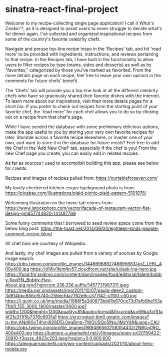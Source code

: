 # sinatra-react-final-project
Welcome to my recipe-collecting single page application! I call it *What's Cookin'?*, as it is designed to assist users to never struggle to decide what's for dinner again. I've collected and organized inspirational recipes from some of the country's favorite celebrity chefs. 

Navigate and peruse top-line recipe inspo in the 'Recipes' tab, and hit 'read more' to be provided with ingredients, instructions, and reviews pertaining to that recipe. In the Recipes tab, I have built in the functionality to allow users to filter recipes by type (mains, sides and desserts) as well as by "favorites," categorized by those you've marked as favorited. From the more details page on each recipe, feel free to leave your own opinion in the comments for future chefs' benefit.

The 'Chefs' tab will provide you a top-line look at all the different celebrity chefs who have so graciously shared their favorite dishes with the internet. To learn more about our inspirations, visit their more details pages for a short bio. If you prefer to check out recipes from the starting point of your favorite chef, the 'read more' for each chef allows you to do so by clicking out on a recipe from that chef's page.

While I have seeded the database with some preliminary delicious options, make the app useful to you by storing your very own favorite recipes for later. Stumble across a favorite recipe elsewhere, or master one of your own, and want to store it in the database for future meals? Feel free to add the Chef in the 'Add New Chef' tab, especially if the chef is you! From the new Chef page you create, you can easily add in related recipes.

As far as sources I used to accomplish building this app, please see below for credits:

Recipes and images of recipes pulled from: 
https://ourtableforseven.com/

My lovely checkered kitchen-esque background photo is from:
https://pixabay.com/illustrations/plaid-picnic-plaid-pattern-5101876/

Welcoming illustration on the home tab comes from:
https://www.istockphoto.com/vector/facade-of-restaurant-vector-flat-design-gm857744820-141487769

Some funny comments that I borrowed to seed review space come from the below blog post:
https://the-toast.net/2014/09/04/eighteen-kinds-people-comment-recipe-blog/

All chef bios are courtesy of Wikipedia.

And lastly, my chef images are pulled from a variety of sources by Google image search:
https://pbs.twimg.com/profile_images/1448696882746695683/Jp2_LEBL_400x400.jpg
https://d14iv1hjmfkv57.cloudfront.net/site/ui/ask-ina-hero.jpg
https://food.fnr.sndimg.com/content/dam/images/food/editorial/talent/bobby-flay/FN_Bobby-Flay-About.jpg.rend.hgtvcom.336.336.suffix/1457731967311.jpeg
https://media.npr.org/assets/img/2011/10/07/paula-deen2_custom-3d914bbc856cf5740c256ecfda7762e9cc377f42-s1100-c50.jpg
https://i.guim.co.uk/img/media/1988f5a3d0873bb81b670ce73d7afb9be153e7fd/0_155_3000_1800/master/3000.jpg?width=1200&height=1200&quality=85&auto=format&fit=crop&s=69ba3cf51a4f21e311f5b7376c6931a1
https://encrypted-tbn0.gstatic.com/images?q=tbn:ANd9GcT4hmj926D5L0egBmg-7WOUSQn5lNpJjMzYdA&usqp=CAU
https://pbs.twimg.com/profile_images/989486563758354432/2NBOn09O_400x400.jpg
https://lumiere-a.akamaihd.net/v1/images/open-uri20150422-20810-f3qxzs_4923c203.jpeg?region=0,0,600,600
https://alexguarnaschelli.com/wp-content/uploads/2021/10/about-hero-mobile.jpg